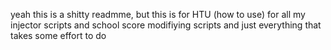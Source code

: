 yeah this is a shitty readmme, but this is for HTU (how to use) for all my injector scripts and school score modifiying scripts and just everything that takes some effort to do
